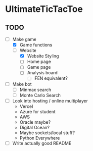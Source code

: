 # UltimateTicTacToe

## TODO
- [ ] Make game
    - [x] Game functions
    - [ ] Website
        - [x] Website Styling
        - [ ] Home page
        - [ ] Game page
        - [ ] Analysis board
            - [ ] FEN equivalent?
- [ ] Make bot
    - [ ] Minmax search
    - [ ] Monte Carlo Search
- [ ] Look into hosting / online multiplayer
    * Vercel
    * Azure for student
    * AWS
    * Oracle maybe?
    * Digital Ocean?
    * Maybe sockets/local stuff?
    * Python Everywhere
- [ ] Write actually good README